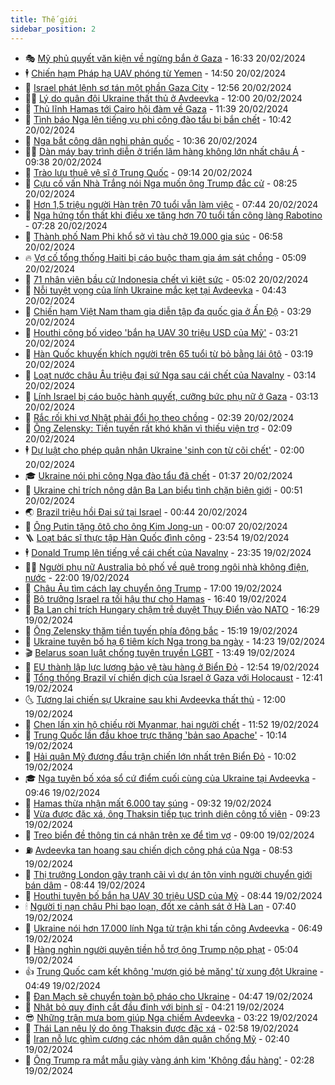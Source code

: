 ```yaml
---
title: Thế giới
sidebar_position: 2
---
```


<!-- vnexpress-the-gioi:START -->
- 🎭 [Mỹ phủ quyết văn kiện về ngừng bắn ở Gaza](https://vnexpress.net/my-phu-quyet-van-kien-ve-ngung-ban-o-gaza-4713512.html) - 16:33 20/02/2024
- 🕴 [Chiến hạm Pháp hạ UAV phóng từ Yemen](https://vnexpress.net/chien-ham-phap-ha-uav-phong-tu-yemen-4713501.html) - 14:50 20/02/2024
- 🤭 [Israel phát lệnh sơ tán một phần Gaza City](https://vnexpress.net/israel-phat-lenh-so-tan-mot-phan-gaza-city-4713486.html) - 12:56 20/02/2024
- 🧑‍💻 [Lý do quân đội Ukraine thất thủ ở Avdeevka](https://vnexpress.net/ly-do-quan-doi-ukraine-that-thu-o-avdeevka-4713283.html) - 12:00 20/02/2024
- 🦏 [Thủ lĩnh Hamas tới Cairo hội đàm về Gaza](https://vnexpress.net/thu-linh-hamas-toi-cairo-hoi-dam-ve-gaza-4713476.html) - 11:39 20/02/2024
- 🦒 [Tình báo Nga lên tiếng vụ phi công đào tẩu bị bắn chết](https://vnexpress.net/tinh-bao-nga-len-tieng-vu-phi-cong-dao-tau-bi-ban-chet-4713448.html) - 10:42 20/02/2024
- 🌈 [Nga bắt công dân nghi phản quốc](https://vnexpress.net/nga-bat-cong-dan-nghi-phan-quoc-4713431.html) - 10:36 20/02/2024
- 🧑‍🏫 [Dàn máy bay trình diễn ở triển lãm hàng không lớn nhất châu Á](https://vnexpress.net/dan-may-bay-trinh-dien-o-trien-lam-hang-khong-lon-nhat-chau-a-4713438.html) - 09:38 20/02/2024
- 🐲 [Trào lưu thuê vệ sĩ ở Trung Quốc](https://vnexpress.net/trao-luu-thue-ve-si-o-trung-quoc-4713350.html) - 09:14 20/02/2024
- 🦒 [Cựu cố vấn Nhà Trắng nói Nga muốn ông Trump đắc cử](https://vnexpress.net/cuu-co-van-nha-trang-noi-nga-muon-ong-trump-dac-cu-4713349.html) - 08:25 20/02/2024
- 🐻 [Hơn 1,5 triệu người Hàn trên 70 tuổi vẫn làm việc](https://vnexpress.net/hon-1-5-trieu-nguoi-han-tren-70-tuoi-van-lam-viec-4713272.html) - 07:44 20/02/2024
- 🚀 [Nga hứng tổn thất khi điều xe tăng hơn 70 tuổi tấn công làng Rabotino](https://vnexpress.net/nga-hung-ton-that-khi-dieu-xe-tang-hon-70-tuoi-tan-cong-lang-rabotino-4713282.html) - 07:28 20/02/2024
- 🥰 [Thành phố Nam Phi khổ sở vì tàu chở 19.000 gia súc](https://vnexpress.net/thanh-pho-nam-phi-kho-so-vi-tau-cho-19-000-gia-suc-4713288.html) - 06:58 20/02/2024
- 🔥 [Vợ cố tổng thống Haiti bị cáo buộc tham gia ám sát chồng](https://vnexpress.net/vo-co-tong-thong-haiti-bi-cao-buoc-tham-gia-am-sat-chong-4713261.html) - 05:09 20/02/2024
- 🥳 [71 nhân viên bầu cử Indonesia chết vì kiệt sức](https://vnexpress.net/71-nhan-vien-bau-cu-indonesia-chet-vi-kiet-suc-4713305.html) - 05:02 20/02/2024
- 💼 [Nỗi tuyệt vọng của lính Ukraine mắc kẹt tại Avdeevka](https://vnexpress.net/noi-tuyet-vong-cua-linh-ukraine-mac-ket-tai-avdeevka-4713243.html) - 04:43 20/02/2024
- 🤡 [Chiến hạm Việt Nam tham gia diễn tập đa quốc gia ở Ấn Độ](https://vnexpress.net/chien-ham-viet-nam-tham-gia-dien-tap-da-quoc-gia-o-an-do-4713267.html) - 03:29 20/02/2024
- 🌁 [Houthi công bố video &#39;bắn hạ UAV 30 triệu USD của Mỹ&#39;](https://vnexpress.net/houthi-cong-bo-video-ban-ha-uav-30-trieu-usd-cua-my-4713207.html) - 03:21 20/02/2024
- 🤩 [Hàn Quốc khuyến khích người trên 65 tuổi từ bỏ bằng lái ôtô](https://vnexpress.net/han-quoc-khuyen-khich-nguoi-tren-65-tuoi-tu-bo-bang-lai-oto-4713234.html) - 03:19 20/02/2024
- 🎉 [Loạt nước châu Âu triệu đại sứ Nga sau cái chết của Navalny](https://vnexpress.net/loat-nuoc-chau-au-trieu-dai-su-nga-sau-cai-chet-cua-navalny-4713153.html) - 03:14 20/02/2024
- 🎉 [Lính Israel bị cáo buộc hành quyết, cưỡng bức phụ nữ ở Gaza](https://vnexpress.net/linh-israel-bi-cao-buoc-hanh-quyet-cuong-buc-phu-nu-o-gaza-4713215.html) - 03:13 20/02/2024
- 🌁 [Rắc rối khi vợ Nhật phải đổi họ theo chồng](https://vnexpress.net/rac-roi-khi-vo-nhat-phai-doi-ho-theo-chong-4713181.html) - 02:39 20/02/2024
- 🌊 [Ông Zelensky: Tiền tuyến rất khó khăn vì thiếu viện trợ](https://vnexpress.net/ong-zelensky-tien-tuyen-rat-kho-khan-vi-thieu-vien-tro-4713168.html) - 02:09 20/02/2024
- 🕴 [Dự luật cho phép quân nhân Ukraine &#39;sinh con từ cõi chết&#39;](https://vnexpress.net/du-luat-cho-phep-quan-nhan-ukraine-sinh-con-tu-coi-chet-4712740.html) - 02:00 20/02/2024
- 🎓 [Ukraine nói phi công Nga đào tẩu đã chết](https://vnexpress.net/ukraine-noi-phi-cong-nga-dao-tau-da-chet-4713116.html) - 01:37 20/02/2024
- 🦩 [Ukraine chỉ trích nông dân Ba Lan biểu tình chặn biên giới](https://vnexpress.net/ukraine-chi-trich-nong-dan-ba-lan-bieu-tinh-chan-bien-gioi-4713140.html) - 00:51 20/02/2024
- 🌏 [Brazil triệu hồi Đại sứ tại Israel](https://vnexpress.net/brazil-trieu-hoi-dai-su-tai-israel-4713138.html) - 00:44 20/02/2024
- 🌋 [Ông Putin tặng ôtô cho ông Kim Jong-un](https://vnexpress.net/ong-putin-tang-oto-cho-ong-kim-jong-un-4713134.html) - 00:07 20/02/2024
- 🪜 [Loạt bác sĩ thực tập Hàn Quốc đình công](https://vnexpress.net/loat-bac-si-thuc-tap-han-quoc-dinh-cong-4713109.html) - 23:54 19/02/2024
- 🕴 [Donald Trump lên tiếng về cái chết của Navalny](https://vnexpress.net/donald-trump-len-tieng-ve-cai-chet-cua-navalny-4713128.html) - 23:35 19/02/2024
- 🧑‍🏫 [Người phụ nữ Australia bỏ phố về quê trong ngôi nhà không điện, nước](https://vnexpress.net/nguoi-phu-nu-australia-bo-pho-ve-que-trong-ngoi-nha-khong-dien-nuoc-4712935.html) - 22:00 19/02/2024
- 🌮 [Châu Âu tìm cách lay chuyển ông Trump](https://vnexpress.net/chau-au-tim-cach-lay-chuyen-ong-trump-4712678.html) - 17:00 19/02/2024
- 🚦 [Bộ trưởng Israel ra tối hậu thư cho Hamas](https://vnexpress.net/bo-truong-israel-ra-toi-hau-thu-cho-hamas-4713108.html) - 16:40 19/02/2024
- 💫 [Ba Lan chỉ trích Hungary chậm trễ duyệt Thụy Điển vào NATO](https://vnexpress.net/ba-lan-chi-trich-hungary-cham-tre-duyet-thuy-dien-vao-nato-4713097.html) - 16:29 19/02/2024
- 🤡 [Ông Zelensky thăm tiền tuyến phía đông bắc](https://vnexpress.net/ong-zelensky-tham-tien-tuyen-phia-dong-bac-4713098.html) - 15:19 19/02/2024
- 🦣 [Ukraine tuyên bố hạ 6 tiêm kích Nga trong ba ngày](https://vnexpress.net/ukraine-tuyen-bo-ha-6-tiem-kich-nga-trong-ba-ngay-4713088.html) - 14:23 19/02/2024
- 🎬 [Belarus soạn luật chống tuyên truyền LGBT](https://vnexpress.net/belarus-soan-luat-chong-tuyen-truyen-lgbt-4713083.html) - 13:49 19/02/2024
- 🎉 [EU thành lập lực lượng bảo vệ tàu hàng ở Biển Đỏ](https://vnexpress.net/eu-thanh-lap-luc-luong-bao-ve-tau-hang-o-bien-do-4713081.html) - 12:54 19/02/2024
- 🎡 [Tổng thống Brazil ví chiến dịch của Israel ở Gaza với Holocaust](https://vnexpress.net/tong-thong-brazil-vi-chien-dich-cua-israel-o-gaza-voi-holocaust-4713070.html) - 12:41 19/02/2024
- 🌜 [Tương lai chiến sự Ukraine sau khi Avdeevka thất thủ](https://vnexpress.net/tuong-lai-chien-su-ukraine-sau-khi-avdeevka-that-thu-4712795.html) - 12:00 19/02/2024
- 🎡 [Chen lấn xin hộ chiếu rời Myanmar, hai người chết](https://vnexpress.net/chen-lan-xin-ho-chieu-roi-myanmar-hai-nguoi-chet-4713069.html) - 11:52 19/02/2024
- 🤗 [Trung Quốc lần đầu khoe trực thăng &#39;bản sao Apache&#39;](https://vnexpress.net/trung-quoc-lan-dau-khoe-truc-thang-ban-sao-apache-4713037.html) - 10:14 19/02/2024
- 🦩 [Hải quân Mỹ đương đầu trận chiến lớn nhất trên Biển Đỏ](https://vnexpress.net/hai-quan-my-duong-dau-tran-chien-lon-nhat-tren-bien-do-4712928.html) - 10:02 19/02/2024
- 🎓 [Nga tuyên bố xóa sổ cứ điểm cuối cùng của Ukraine tại Avdeevka](https://vnexpress.net/nga-tuyen-bo-xoa-so-cu-diem-cuoi-cung-cua-ukraine-tai-avdeevka-4712902.html) - 09:46 19/02/2024
- 🌁 [Hamas thừa nhận mất 6.000 tay súng](https://vnexpress.net/hamas-thua-nhan-mat-6-000-tay-sung-4713012.html) - 09:32 19/02/2024
- 🤩 [Vừa được đặc xá, ông Thaksin tiếp tục trình diện công tố viên](https://vnexpress.net/vua-duoc-dac-xa-ong-thaksin-tiep-tuc-trinh-dien-cong-to-vien-4712960.html) - 09:23 19/02/2024
- 👹 [Treo biển đề thông tin cá nhân trên xe để tìm vợ](https://vnexpress.net/treo-bien-de-thong-tin-ca-nhan-tren-xe-de-tim-vo-4712963.html) - 09:00 19/02/2024
- ⛽️ [Avdeevka tan hoang sau chiến dịch công phá của Nga](https://vnexpress.net/avdeevka-tan-hoang-sau-chien-dich-cong-pha-cua-nga-4712969.html) - 08:53 19/02/2024
- 🚀 [Thị trưởng London gây tranh cãi vì dự án tôn vinh người chuyển giới bán dâm](https://vnexpress.net/thi-truong-london-gay-tranh-cai-vi-du-an-ton-vinh-nguoi-chuyen-gioi-ban-dam-4712843.html) - 08:44 19/02/2024
- 🎡 [Houthi tuyên bố bắn hạ UAV 30 triệu USD của Mỹ](https://vnexpress.net/houthi-tuyen-bo-ban-ha-uav-30-trieu-usd-cua-my-4712931.html) - 08:44 19/02/2024
- 🕯 [Người tị nạn châu Phi bạo loạn, đốt xe cảnh sát ở Hà Lan](https://vnexpress.net/nguoi-ti-nan-chau-phi-bao-loan-dot-xe-canh-sat-o-ha-lan-4712877.html) - 07:40 19/02/2024
- 🐻 [Ukraine nói hơn 17.000 lính Nga tử trận khi tấn công Avdeevka](https://vnexpress.net/ukraine-noi-hon-17-000-linh-nga-tu-tran-khi-tan-cong-avdeevka-4712820.html) - 06:49 19/02/2024
- 🚦 [Hàng nghìn người quyên tiền hỗ trợ ông Trump nộp phạt](https://vnexpress.net/hang-nghin-nguoi-quyen-tien-ho-tro-ong-trump-nop-phat-4712819.html) - 05:04 19/02/2024
- 👍 [Trung Quốc cam kết không &#39;mượn gió bẻ măng&#39; từ xung đột Ukraine](https://vnexpress.net/trung-quoc-cam-ket-khong-muon-gio-be-mang-tu-xung-dot-ukraine-4712833.html) - 04:49 19/02/2024
- 🚀 [Đan Mạch sẽ chuyển toàn bộ pháo cho Ukraine](https://vnexpress.net/dan-mach-se-chuyen-toan-bo-phao-cho-ukraine-4712826.html) - 04:47 19/02/2024
- 🌮 [Nhật bỏ quy định cắt đầu đinh với binh sĩ](https://vnexpress.net/nhat-bo-quy-dinh-cat-dau-dinh-voi-binh-si-4712722.html) - 04:21 19/02/2024
- 😎 [Những trận mưa bom giúp Nga chiếm Avdeevka](https://vnexpress.net/nhung-tran-mua-bom-giup-nga-chiem-avdeevka-4712726.html) - 03:22 19/02/2024
- 🐲 [Thái Lan nêu lý do ông Thaksin được đặc xá](https://vnexpress.net/thai-lan-neu-ly-do-ong-thaksin-duoc-dac-xa-4712717.html) - 02:58 19/02/2024
- 💫 [Iran nỗ lực ghìm cương các nhóm dân quân chống Mỹ](https://vnexpress.net/iran-no-luc-ghim-cuong-cac-nhom-dan-quan-chong-my-4712716.html) - 02:40 19/02/2024
- 👀 [Ông Trump ra mắt mẫu giày vàng ánh kim &#39;Không đầu hàng&#39;](https://vnexpress.net/ong-trump-ra-mat-mau-giay-vang-anh-kim-khong-dau-hang-4712713.html) - 02:28 19/02/2024<!-- vnexpress-the-gioi:END -->